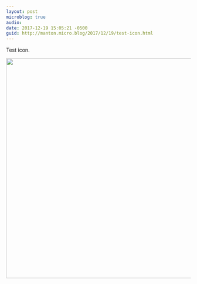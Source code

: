```yaml
---
layout: post
microblog: true
audio: 
date: 2017-12-19 15:05:21 -0500
guid: http://manton.micro.blog/2017/12/19/test-icon.html
---
```

Test icon.

<img src="http://manton.micro.blog/uploads/2017/5b45d997f4.jpg" width="600" height="600" />
